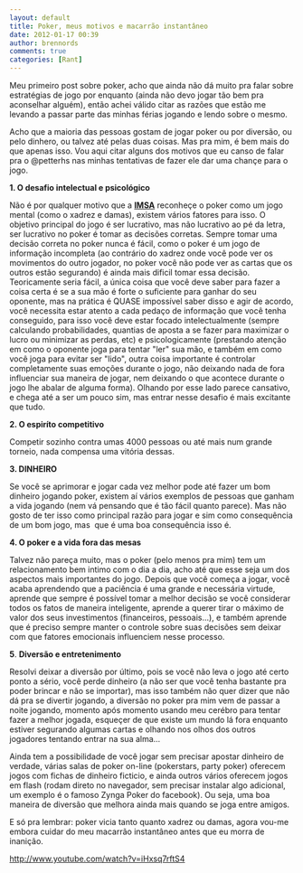 ```yaml
---
layout: default
title: Poker, meus motivos e macarrão instantâneo
date: 2012-01-17 00:39
author: brennords
comments: true
categories: [Rant]
---
```

Meu primeiro post sobre poker, acho que ainda não dá muito pra falar sobre estratégias de jogo por enquanto (ainda não devo jogar tão bem pra aconselhar alguém), então achei válido citar as razões que estão me levando a passar parte das minhas férias jogando e lendo sobre o mesmo.

Acho que a maioria das pessoas gostam de jogar poker ou por diversão, ou pelo dinhero, ou talvez até pelas duas coisas. Mas pra mim, é bem mais do que apenas isso. Vou aqui citar alguns dos motivos que eu canso de falar pra o @petterhs nas minhas tentativas de fazer ele dar uma chançe para o jogo.

<strong>1. O desafio intelectual e psicológico</strong>

<!--more-->

Não é por qualquer motivo que a <a href="http://pt.wikipedia.org/wiki/Associa%C3%A7%C3%A3o_Internacional_de_Esportes_da_Mente" target="_blank"><strong>IMSA</strong></a> reconheçe o poker como um jogo mental (como o xadrez e damas), existem vários fatores para isso. O objetivo principal do jogo é ser lucrativo, mas não lucrativo ao pé da letra, ser lucrativo no poker é tomar as decisões corretas. Sempre tomar uma decisão correta no poker nunca é fácil, como o poker é um jogo de informação incompleta (ao contrário do xadrez onde você pode ver os movimentos do outro jogador, no poker você não pode ver as cartas que os outros estão segurando) é ainda mais dificil tomar essa decisão. Teoricamente seria fácil, a única coisa que você deve saber para fazer a coisa certa é se a sua mão é forte o suficiente para ganhar do seu oponente, mas na prática é QUASE impossível saber disso e agir de acordo, você necessita estar atento a cada pedaço de informação que você tenha conseguido, para isso você deve estar focado intelectualmente (sempre calculando probabilidades, quantias de aposta a se fazer para maximizar o lucro ou minimizar as perdas, etc) e psicologicamente (prestando atenção em como o oponente joga para tentar "ler" sua mão, e também em como você joga para evitar ser "lido", outra coisa importante é controlar completamente suas emoções durante o jogo, não deixando nada de fora influenciar sua maneira de jogar, nem deixando o que acontece durante o jogo lhe abalar de alguma forma). Olhando por esse lado parece cansativo, e chega até a ser um pouco sim, mas entrar nesse desafio é mais excitante que tudo.

<strong>2. O espiríto competitivo</strong>

Competir sozinho contra umas 4000 pessoas ou até mais num grande torneio, nada compensa uma vitória dessas.

<strong>3. DINHEIRO</strong>

Se você se aprimorar e jogar cada vez melhor pode até fazer um bom dinheiro jogando poker, existem aí vários exemplos de pessoas que ganham a vida jogando (nem vá pensando que é tão fácil quanto parece). Mas não gosto de ter isso como principal razão para jogar e sim como consequência de um bom jogo, mas  que é uma boa consequência isso é.

<strong>4. O poker e a vida fora das mesas</strong>

Talvez não pareça muito, mas o poker (pelo menos pra mim) tem um relacionamento bem intimo com o dia a dia, acho até que esse seja um dos aspectos mais importantes do jogo. Depois que você começa a jogar, você acaba aprendendo que a paciência é uma grande e necessária virtude, aprende que sempre é possível tomar a melhor decisão se você considerar todos os fatos de maneira inteligente, aprende a querer tirar o máximo de valor dos seus investimentos (financeiros, pessoais...), e também aprende que é preciso sempre manter o controle sobre suas decisões sem deixar com que fatores emocionais influenciem nesse processo.

<strong>5</strong>. <strong>Diversão e entretenimento</strong>

Resolvi deixar a diversão por último, pois se você não leva o jogo até certo ponto a sério, você perde dinheiro (a não ser que você tenha bastante pra poder brincar e não se importar), mas isso também não quer dizer que não dá pra se divertir jogando, a diversão no poker pra mim vem de passar a noite jogando, momento após momento usando meu cerébro para tentar fazer a melhor jogada, esqueçer de que existe um mundo lá fora enquanto estiver segurando algumas cartas e olhando nos olhos dos outros jogadores tentando entrar na sua alma...

Ainda tem a possibilidade de você jogar sem precisar apostar dinheiro de verdade, várias salas de poker on-line (pokerstars, party poker) oferecem jogos com fichas de dinheiro ficticio, e ainda outros vários oferecem jogos em flash (rodam direto no navegador, sem precisar instalar algo adicional, um exemplo é o famoso Zynga Poker do facebook). Ou seja, uma boa maneira de diversão que melhora ainda mais quando se joga entre amigos.

E só pra lembrar: poker vicia tanto quanto xadrez ou damas, agora vou-me embora cuidar do meu macarrão instantâneo antes que eu morra de inanição.

http://www.youtube.com/watch?v=iHxsq7rftS4


